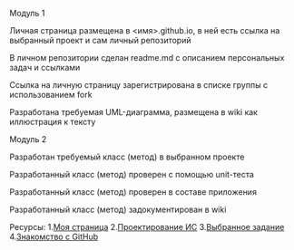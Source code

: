 
Модуль 1

Личная страница размещена в <имя>.github.io, в ней есть ссылка на выбранный проект и сам личный репозиторий

В личном репозитории сделан readme.md с описанием персональных задач и ссылками

Ссылка на личную страницу зарегистрирована в списке группы с использованием fork

Разработана требуемая UML-диаграмма, размещена в wiki как иллюстрация к тексту

Модуль 2

Разработан требуемый класс (метод) в выбранном проекте

Разработанный класс (метод) проверен с помощью unit-теста

Разработанный класс (метод) проверен в составе приложения

Разработанный класс (метод) задокументирован в wiki

Ресурсы:
1.[Моя страница](https://github.com/asay1515)
2.[Проектирование ИС](https://github.com/asay1515/asay1515.github.io)
3.[Выбранное задание](https://github.com/asay1515/asay1515.github.io/wiki/%D0%94%D0%B8%D0%B0%D0%B3%D1%80%D0%B0%D0%BC%D0%BC%D0%B0-%D0%BF%D1%80%D0%B5%D1%86%D0%B5%D0%B4%D0%B5%D0%BD%D1%82%D0%BE%D0%B2-UML-(%D1%81-%D0%BF%D0%B0%D0%BA%D0%B5%D1%82%D0%B0%D0%BC%D0%B8))
4.[Знакомство с GitHub](https://github.com/asay1515/asay1515.github.io/wiki/%D0%97%D0%BD%D0%B0%D0%BA%D0%BE%D0%BC%D1%81%D1%82%D0%B2%D0%BE-%D1%81-GitHub)

